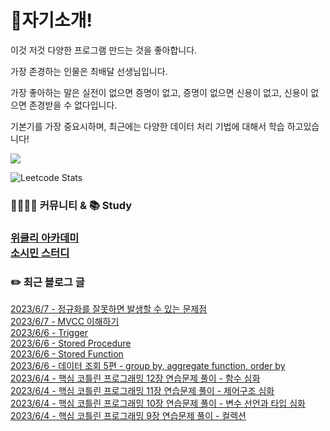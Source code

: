 
<h1>🙋자기소개!</h1>

이것 저것 다양한 프로그램 만드는 것을 좋아합니다.

가장 존경하는 인물은 최배달 선생님입니다.

가장 좋아하는 말은 실전이 없으면 증명이 없고, 증명이 없으면 신용이 없고, 신용이 없으면 존경받을 수 없다입니다.

기본기를 가장 중요시하며, 최근에는 다양한 데이터 처리 기법에 대해서 학습 하고있습니다!

![](https://github-profile-trophy.vercel.app/?username=jungmini0601&theme=flat&no-frame=true&margin-w=30)

![Leetcode Stats](https://leetcard.jacoblin.cool/jungmini0601)

<h3>  👨‍👨‍👦‍👦 커뮤니티 & 📚 Study<h3>

[위클리 아카데미](https://www.weekly.ac/) <br>
[소시민 스터디](https://oval-licorice-979.notion.site/4fc65451bf244a138a93f930ecaaee38?v=8ec49eefb77f44f5a5faef7b15213ac0) <br>

<h3>✏️ 최근 블로그 글</h3> 

[2023/6/7 - 정규화를 잘못하면 발생할 수 있는 문제점](https://jungmini-laboratory.tistory.com/107) <br>
[2023/6/7 - MVCC 이해하기](https://jungmini-laboratory.tistory.com/106) <br>
[2023/6/6 - Trigger](https://jungmini-laboratory.tistory.com/105) <br>
[2023/6/6 - Stored Procedure](https://jungmini-laboratory.tistory.com/104) <br>
[2023/6/6 - Stored Function](https://jungmini-laboratory.tistory.com/103) <br>
[2023/6/6 - 데이터 조회 5편 - group by, aggregate function, order by](https://jungmini-laboratory.tistory.com/102) <br>
[2023/6/4 - 핵심 코틀린 프로그래밍 12장 연습문제 풀이 - 함수 심화](https://jungmini-laboratory.tistory.com/101) <br>
[2023/6/4 - 핵심 코틀린 프로그래밍 11장 연습문제 풀이 - 제어구조 심화](https://jungmini-laboratory.tistory.com/100) <br>
[2023/6/4 - 핵심 코틀린 프로그래밍 10장 연습문제 풀이 - 변수 선언과 타입 심화](https://jungmini-laboratory.tistory.com/99) <br>
[2023/6/4 - 핵심 코틀린 프로그래밍 9장 연습문제 풀이 - 컬렉션](https://jungmini-laboratory.tistory.com/98) <br>
